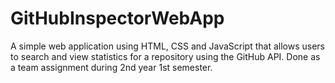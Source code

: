 # GitHubInspectorWebApp
A simple web application using HTML, CSS and JavaScript that allows users to search and view statistics for a repository using the GitHub API. Done as a team assignment during 2nd year 1st semester.   
